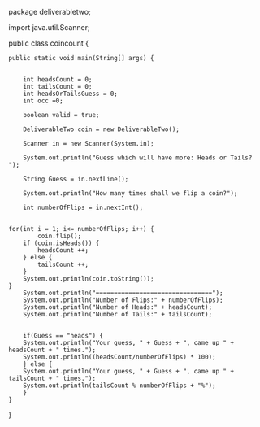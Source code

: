 package deliverabletwo;

import java.util.Scanner;

public class coincount {

	public static void main(String[] args) {
		
		
		int headsCount = 0;
		int tailsCount = 0;
		int headsOrTailsGuess = 0;
		int occ =0;
		
		boolean valid = true;
		
		DeliverableTwo coin = new DeliverableTwo();
		
		Scanner in = new Scanner(System.in);
		
		System.out.println("Guess which will have more: Heads or Tails? ");
		
		String Guess = in.nextLine();
			
		System.out.println("How many times shall we flip a coin?");
		
		int numberOfFlips = in.nextInt();
				
		
	for(int i = 1; i<= numberOfFlips; i++) {
			coin.flip();
		if (coin.isHeads()) {
			headsCount ++;
		} else {
			tailsCount ++;
		}
		System.out.println(coin.toString());
	}
		System.out.println("================================");
		System.out.println("Number of Flips:" + numberOfFlips);
		System.out.println("Number of Heads:" + headsCount);
		System.out.println("Number of Tails:" + tailsCount);
		
		
		if(Guess == "heads") {
		System.out.println("Your guess, " + Guess + ", came up " + headsCount + " times.");
		System.out.println((headsCount/numberOfFlips) * 100);
		} else {
		System.out.println("Your guess, " + Guess + ", came up " + tailsCount + " times.");
		System.out.println(tailsCount % numberOfFlips + "%");
		}
	}
}

